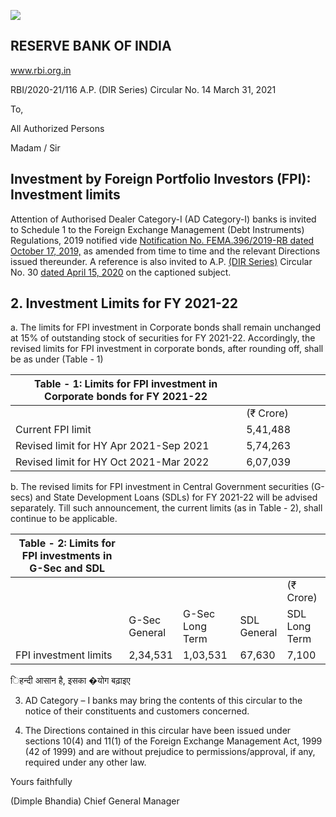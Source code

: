![](_page_0_Picture_0.jpeg)

## RESERVE BANK OF INDIA

www.rbi.org.in

RBI/2020-21/116 A.P. (DIR Series) Circular No. 14 March 31, 2021

To,

All Authorized Persons

Madam / Sir

## **Investment by Foreign Portfolio Investors (FPI): Investment limits**

Attention of Authorised Dealer Category-I (AD Category-I) banks is invited to Schedule 1 to the Foreign Exchange Management (Debt Instruments) Regulations, 2019 notified vide [Notification No. FEMA.396/2019-RB dated October 17, 2019,](https://rbidocs.rbi.org.in/rdocs/content/pdfs/396FEMA17102019.pdf) as amended from time to time and the relevant Directions issued thereunder. A reference is also invited to A.P. [\(DIR Series\)](https://www.rbi.org.in/Scripts/NotificationUser.aspx?Id=11866&Mode=0)  Circular No. 30 [dated April 15, 2020](https://www.rbi.org.in/Scripts/NotificationUser.aspx?Id=11866&Mode=0) on the captioned subject.

## **2. Investment Limits for FY 2021-22**

a. The limits for FPI investment in Corporate bonds shall remain unchanged at 15% of outstanding stock of securities for FY 2021-22. Accordingly, the revised limits for FPI investment in corporate bonds, after rounding off, shall be as under (Table - 1)

| Table - 1: Limits for FPI investment in Corporate bonds for FY 2021-22 |           |  |  |  |
|------------------------------------------------------------------------|-----------|--|--|--|
|                                                                        | (₹ Crore) |  |  |  |
| Current FPI limit                                                      | 5,41,488  |  |  |  |
| Revised limit for HY Apr 2021-Sep 2021                                 | 5,74,263  |  |  |  |
| Revised limit for HY Oct 2021-Mar 2022                                 | 6,07,039  |  |  |  |

b. The revised limits for FPI investment in Central Government securities (G-secs) and State Development Loans (SDLs) for FY 2021-22 will be advised separately. Till such announcement, the current limits (as in Table - 2), shall continue to be applicable.

| Table - 2: Limits for FPI investments in G-Sec and SDL |                  |                    |                |                  |
|--------------------------------------------------------|------------------|--------------------|----------------|------------------|
|                                                        |                  |                    |                | (₹ Crore)        |
|                                                        | G-Sec<br>General | G-Sec Long<br>Term | SDL<br>General | SDL Long<br>Term |
| FPI investment limits                                  | 2,34,531         | 1,03,531           | 67,630         | 7,100            |

िहन्दी आसान है, इसका �योग बढ़ाइए

3. AD Category – I banks may bring the contents of this circular to the notice of their constituents and customers concerned.

4. The Directions contained in this circular have been issued under sections 10(4) and 11(1) of the Foreign Exchange Management Act, 1999 (42 of 1999) and are without prejudice to permissions/approval, if any, required under any other law.

Yours faithfully

(Dimple Bhandia) Chief General Manager